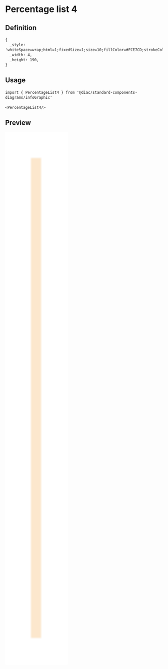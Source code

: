 # Percentage list 4

## Definition

```
{
  _style: 'whiteSpace=wrap;html=1;fixedSize=1;size=10;fillColor=#FCE7CD;strokeColor=none;',
  _width: 4,
  _height: 190,
}
```

## Usage

```
import { PercentageList4 } from '@diac/standard-components-diagrams/infoGraphic'

<PercentageList4/>
```

## Preview

<img src="./percentage-list-4.png" width="200"/>
